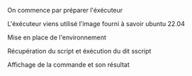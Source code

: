 On commence par préparer l'éxécuteur

L'éxécuteur viens utilisé l'image fourni à savoir ubuntu 22.04

Mise en place de l'environnement

Récupération du script et éxécution du dit sscript

Affichage de la commande et son résultat
